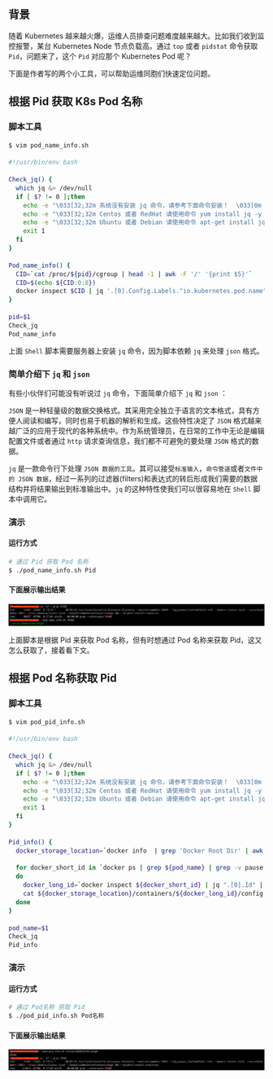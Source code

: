 ## 背景

随着 Kubernetes 越来越火爆，运维人员排查问题难度越来越大。比如我们收到监控报警，某台 Kubernetes Node 节点负载高。通过 `top` 或者 `pidstat` 命令获取 `Pid`，问题来了，这个 `Pid` 对应那个 Kubernetes Pod 呢？

下面是作者写的两个小工具，可以帮助运维同胞们快速定位问题。

## 根据 Pid 获取 K8s Pod 名称

### 脚本工具

```bash
$ vim pod_name_info.sh

#!/usr/bin/env bash

Check_jq() {
  which jq &> /dev/null
  if [ $? != 0 ];then
    echo -e "\033[32;32m 系统没有安装 jq 命令，请参考下面命令安装！  \033[0m \n"
    echo -e "\033[32;32m Centos 或者 RedHat 请使用命令 yum install jq -y 安装 \033[0m"
    echo -e "\033[32;32m Ubuntu 或者 Debian 请使用命令 apt-get install jq -y 安装 \033[0m"
    exit 1
  fi
}

Pod_name_info() {
  CID=`cat /proc/${pid}/cgroup | head -1 | awk -F '/' '{print $5}'`
  CID=$(echo ${CID:0:8})
  docker inspect $CID | jq '.[0].Config.Labels."io.kubernetes.pod.name"'
}

pid=$1
Check_jq
Pod_name_info
```

上面 `Shell` 脚本需要服务器上安装 `jq` 命令，因为脚本依赖 `jq` 来处理 `json` 格式。

### 简单介绍下 `jq` 和 `json`

有些小伙伴们可能没有听说过 `jq` 命令，下面简单介绍下 `jq` 和 `json` ：

`JSON` 是一种轻量级的数据交换格式。其采用完全独立于语言的文本格式，具有方便人阅读和编写，同时也易于机器的解析和生成。这些特性决定了 `JSON` 格式越来越广泛的应用于现代的各种系统中。作为系统管理员，在日常的工作中无论是编辑配置文件或者通过 `http` 请求查询信息，我们都不可避免的要处理 `JSON` 格式的数据。

`jq` 是一款命令行下处理 `JSON 数据的工具`。其可以接受`标准输入`，`命令管道`或者`文件中的 JSON 数据`，经过一系列的过滤器(filters)和表达式的转后形成我们需要的数据结构并将结果输出到标准输出中。`jq` 的这种特性使我们可以很容易地在 `Shell` 脚本中调用它。

### 演示

#### 运行方式

```bash
# 通过 Pid 获取 Pod 名称
$ ./pod_name_info.sh Pid
```

#### 下面展示输出结果

![通过 Pid 获取 Pod 名称](/img/pod-name-pid-1.png)

上面脚本是根据 Pid 来获取 Pod 名称，但有时想通过 Pod 名称来获取 Pid，这又怎么获取了，接着看下文。

## 根据 Pod 名称获取 Pid

### 脚本工具

```bash
$ vim pod_pid_info.sh

#!/usr/bin/env bash

Check_jq() {
  which jq &> /dev/null
  if [ $? != 0 ];then
    echo -e "\033[32;32m 系统没有安装 jq 命令，请参考下面命令安装！  \033[0m \n"
    echo -e "\033[32;32m Centos 或者 RedHat 请使用命令 yum install jq -y 安装 \033[0m"
    echo -e "\033[32;32m Ubuntu 或者 Debian 请使用命令 apt-get install jq -y 安装 \033[0m"
    exit 1
  fi
}

Pid_info() {
  docker_storage_location=`docker info  | grep 'Docker Root Dir' | awk '{print $NF}'`

  for docker_short_id in `docker ps | grep ${pod_name} | grep -v pause | awk '{print $1}'`
  do
    docker_long_id=`docker inspect ${docker_short_id} | jq ".[0].Id" | tr -d '"'`
    cat ${docker_storage_location}/containers/${docker_long_id}/config.v2.json | jq ".State.Pid"
  done
}

pod_name=$1
Check_jq
Pid_info
```

### 演示

#### 运行方式

```bash
# 通过 Pod名称 获取 Pid 
$ ./pod_pid_info.sh Pod名称
```

#### 下面展示输出结果

![通过 Pod名称 获取 Pid](/img/pod-name-pid-2.png)